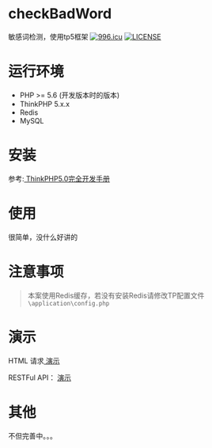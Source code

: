 # checkBadWord
敏感词检测，使用tp5框架
[![996.icu](https://img.shields.io/badge/link-996.icu-red.svg)](https://996.icu)
[![LICENSE](https://img.shields.io/badge/license-Anti%20996-blue.svg)](https://github.com/996icu/996.ICU/blob/master/LICENSE)

# 运行环境
- PHP >= 5.6 (开发版本时的版本)
- ThinkPHP 5.x.x
- Redis
- MySQL

# 安装
参考:[ ThinkPHP5.0完全开发手册](https://www.kancloud.cn/manual/thinkphp5/118003)

# 使用
很简单，没什么好讲的

# 注意事项
> 本案使用Redis缓存，若没有安装Redis请修改TP配置文件`\application\config.php`

# 演示
HTML 请求[ 演示](http://demo.fpc.cc/bad/index.html)

RESTFul API： [ 演示](http://demo.fpc.cc/bad/api.html)


# 其他
不但完善中。。。
